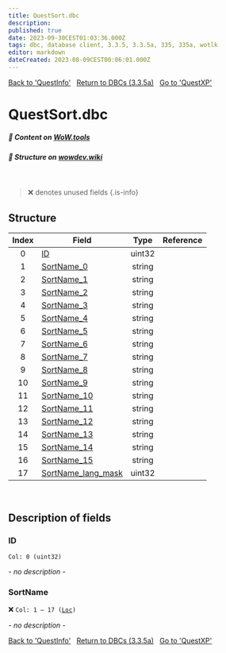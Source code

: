 ```yaml
---
title: QuestSort.dbc
description:
published: true
date: 2023-09-30CEST01:03:36.000Z
tags: dbc, database client, 3.3.5, 3.3.5a, 335, 335a, wotlk
editor: markdown
dateCreated: 2023-08-09CEST00:06:01.000Z
---
```

<a href="https://trinitycore.info/files/DBC/335/questinfo" class="mt-5 v-btn v-btn--depressed v-btn--flat v-btn--outlined theme--light v-size--default darkblue--text text--lighten-3"><span class="v-btn__content"><i aria-hidden="true" class="v-icon notranslate v-icon--left mdi mdi-arrow-left theme--light"></i><span>Back to 'QuestInfo'</span></span></a>&nbsp;&nbsp;&nbsp;<a href="https://trinitycore.info/files/DBC/335/DBC" class="mt-5 v-btn v-btn--depressed v-btn--flat v-btn--outlined theme--light v-size--default darkblue--text text--lighten-3"><span class="v-btn__content"><i aria-hidden="true" class="v-icon notranslate v-icon--left mdi mdi-home-outline theme--light"></i><span>Return to DBCs (3.3.5a)</span></span></a>&nbsp;&nbsp;&nbsp;<a href="https://trinitycore.info/files/DBC/335/questxp" class="mt-5 v-btn v-btn--depressed v-btn--flat v-btn--outlined theme--light v-size--default darkblue--text text--lighten-3"><span class="v-btn__content"><span>Go to 'QuestXP'</span><i aria-hidden="true" class="v-icon notranslate v-icon--right mdi mdi-arrow-right theme--light"></i></span></a>

# QuestSort.dbc
##### :open_book: Content on [WoW.tools](https://wow.tools/dbc/?dbc=questsort&build=3.3.5.12340)
##### :pencil: Structure on [wowdev.wiki](https://wowdev.wiki/DB/QuestSort)
&nbsp;

> :x: denotes unused fields
{.is-info}


## Structure

| Index | Field | Type | Reference |
| :---: | --- | :---: | --- |
| 0 | [ID](#id-alt) | uint32 |  |
| 1 | [SortName_0](#sortname) | string |  |
| 2 | [SortName_1](#sortname) | string |  |
| 3 | [SortName_2](#sortname) | string |  |
| 4 | [SortName_3](#sortname) | string |  |
| 5 | [SortName_4](#sortname) | string |  |
| 6 | [SortName_5](#sortname) | string |  |
| 7 | [SortName_6](#sortname) | string |  |
| 8 | [SortName_7](#sortname) | string |  |
| 9 | [SortName_8](#sortname) | string |  |
| 10 | [SortName_9](#sortname) | string |  |
| 11 | [SortName_10](#sortname) | string |  |
| 12 | [SortName_11](#sortname) | string |  |
| 13 | [SortName_12](#sortname) | string |  |
| 14 | [SortName_13](#sortname) | string |  |
| 15 | [SortName_14](#sortname) | string |  |
| 16 | [SortName_15](#sortname) | string |  |
| 17 | [SortName_lang_mask](#sortname) | uint32 |  |
&nbsp;
## Description of fields

### ID <!-- {#id-alt} -->
<code>Col: 0 (uint32)</code>

*- no description -*
&nbsp;

### SortName
:x: <code>Col: 1 &ndash; 17 ([Loc](/how-to/localization))</code>

*- no description -*
&nbsp;

<a href="https://trinitycore.info/files/DBC/335/questinfo" class="mt-5 v-btn v-btn--depressed v-btn--flat v-btn--outlined theme--light v-size--default darkblue--text text--lighten-3"><span class="v-btn__content"><i aria-hidden="true" class="v-icon notranslate v-icon--left mdi mdi-arrow-left theme--light"></i><span>Back to 'QuestInfo'</span></span></a>&nbsp;&nbsp;&nbsp;<a href="https://trinitycore.info/files/DBC/335/DBC" class="mt-5 v-btn v-btn--depressed v-btn--flat v-btn--outlined theme--light v-size--default darkblue--text text--lighten-3"><span class="v-btn__content"><i aria-hidden="true" class="v-icon notranslate v-icon--left mdi mdi-home-outline theme--light"></i><span>Return to DBCs (3.3.5a)</span></span></a>&nbsp;&nbsp;&nbsp;<a href="https://trinitycore.info/files/DBC/335/questxp" class="mt-5 v-btn v-btn--depressed v-btn--flat v-btn--outlined theme--light v-size--default darkblue--text text--lighten-3"><span class="v-btn__content"><span>Go to 'QuestXP'</span><i aria-hidden="true" class="v-icon notranslate v-icon--right mdi mdi-arrow-right theme--light"></i></span></a>
